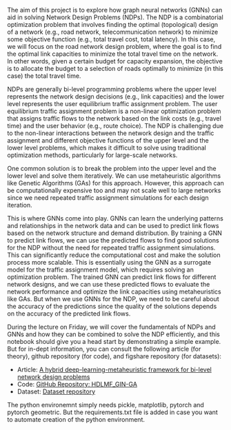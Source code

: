 The aim of this project is to explore how graph neural networks (GNNs) can aid in solving Network Design Problems (NDPs). The NDP is a combinatorial optimization problem that involves finding the optimal (topological) design of a network (e.g., road network, telecommunication network) to minimize some objective function (e.g., total travel cost, total latency). In this case, we will focus on the road network design problem, where the goal is to find the optimal link capacities to minimize the total travel time on the network. In other words, given a certain budget for capacity expansion, the objective is to allocate the budget to a selection of roads optimally to minimize (in this case) the total travel time.

NDPs are generally bi-level programming problems where the upper level represents the network design decisions (e.g., link capacities) and the lower level represents the user equilibrium traffic assignment problem. The user equilibrium traffic assignment problem is a non-linear optimization problem that assigns traffic flows to the network based on the link costs (e.g., travel time) and the user behavior (e.g., route choice). The NDP is challenging due to the non-linear interactions between the network design and the traffic assignment and different objective functions of the upper level and the lower level problems, which makes it difficult to solve using traditional optimization methods, particularly for large-scale networks.

One common solution is to break the problem into the upper level and the lower level and solve them iteratively. We can use metaheuristic algorithms like Genetic Algorithms (GAs) for this approach. However, this approach can be computationally expensive too and may not scale well to large networks since we need repeated traffic assignment simulations for each design iteration.

This is where GNNs come into play. GNNs can learn the underlying patterns and relationships in the network data and can be used to predict link flows based on the network structure and demand distribution. By training a GNN to predict link flows, we can use the predicted flows to find good solutions for the NDP without the need for repeated traffic assignment simulations. This can significantly reduce the computational cost and make the solution process more scalable. This is essentially using the GNN as a surrogate model for the traffic assignment model, which requires solving an optimization problem. The trained GNN can predict link flows for different network designs, and we can use these predicted flows to evaluate the network performance and optimize the link capacities using metaheuristics like GAs. But when we use GNNs for the NDP, we need to be careful about the accuracy of the predictions since the quality of the solutions depends on the accuracy of the predicted link flows.

During the lecture on Friday, we will cover the fundamentals of NDPs and GNNs and how they can be combined to solve the NDP efficiently, and this notebook should give you a head start by demonstrating a simple example. But for in-dept information, you can consult the following article (for theory), github repository (for code), and figshare repository (for datasets):


- Article: [A hybrid deep-learning-metaheuristic framework for bi-level network design problems](https://doi.org/10.1016/j.eswa.2023.122814)
- Code: [GitHub Repository: HDLMF_GIN-GA](https://github.com/bahmanmdd/HDLMF_GIN-GA)
- Dataset: [Dataset repository](https://figshare.com/articles/dataset/_b_Equilibrium-Traffic-Networks_b_/27889251/3)

The python environemnt simply needs pickle, matplotlib, pytorch and pytorch geometric. But the requirements.txt file is added in case you want to automate creation of the python environment.
